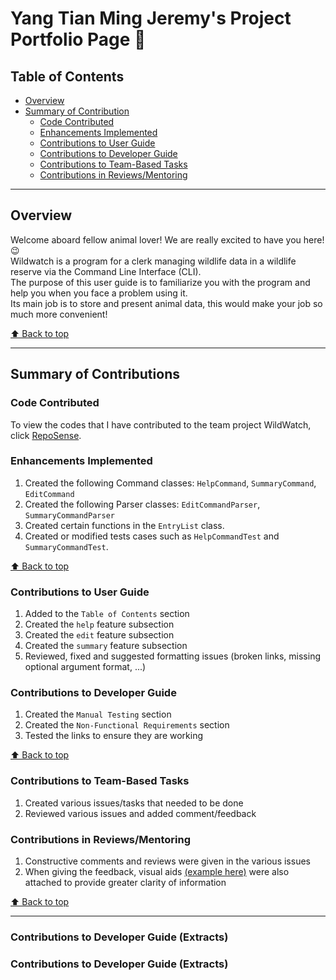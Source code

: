 # Yang Tian Ming Jeremy's Project Portfolio Page 🦈

## Table of Contents
- [Overview](#overview)
- [Summary of Contribution](#summary-of-contributions)
    - [Code Contributed](#code-contributed)
    - [Enhancements Implemented](#enhancements-implemented)
    - [Contributions to User Guide](#contributions-to-user-guide)
    - [Contributions to Developer Guide](#contributions-to-developer-guide)
    - [Contributions to Team-Based Tasks](#contributions-in-reviewsmentoring)
    - [Contributions in Reviews/Mentoring](#contributions-to-user-guide)

--------------------------------------------------------------------------------------------------------------------------------------  

## Overview
Welcome aboard fellow animal lover! We are really excited to have you here! 😉  
Wildwatch is a program for a clerk managing wildlife data in a wildlife reserve via the Command Line Interface (CLI).  
The purpose of this user guide is to familiarize you with the program and help you when you face a problem using it.  
Its main job is to store and present animal data, this would make your job so much more convenient!

[⬆ Back to top](#table-of-contents)
  
--------------------------------------------------------------------------------------------------------------------------------------  

## Summary of Contributions

### Code Contributed
To view the codes that I have contributed to the team project WildWatch, click [RepoSense](https://nus-cs2113-ay2324s1.github.io/tp-dashboard/?search=imaginarys96&breakdown=true#/).

<div style="page-break-after: always;"></div>

### Enhancements Implemented
1. Created the following Command classes: `HelpCommand`, `SummaryCommand`, `EditCommand`
2. Created the following Parser classes: `EditCommandParser`, `SummaryCommandParser`
3. Created certain functions in the `EntryList` class.
4. Created or modified tests cases such as `HelpCommandTest` and `SummaryCommandTest`.

[⬆ Back to top](#table-of-contents)


### Contributions to User Guide
1. Added to the `Table of Contents` section
2. Created the `help` feature subsection
3. Created the `edit` feature subsection
4. Created the `summary` feature subsection
5. Reviewed, fixed and suggested formatting issues (broken links, missing optional argument format, ...)


### Contributions to Developer Guide
1. Created the `Manual Testing` section
2. Created the `Non-Functional Requirements` section
3. Tested the links to ensure they are working

[⬆ Back to top](#table-of-contents)


### Contributions to Team-Based Tasks
1. Created various issues/tasks that needed to be done
2. Reviewed various issues and added comment/feedback


### Contributions in Reviews/Mentoring
1. Constructive comments and reviews were given in the various issues
2. When giving the feedback, visual aids [(example here)](https://github.com/AY2324S1-CS2113T-W11-2/tp/issues/171) were also attached to provide greater clarity of information

[⬆ Back to top](#table-of-contents)
  
--------------------------------------------------------------------------------------------------------------------------------------  

### Contributions to Developer Guide (Extracts)

### Contributions to Developer Guide (Extracts)
